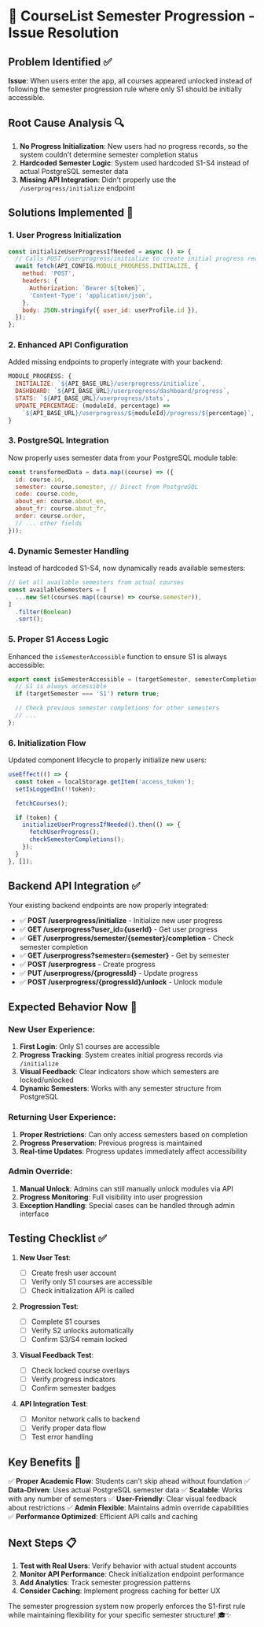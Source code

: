 # 🔧 CourseList Semester Progression - Issue Resolution

## Problem Identified ✅

**Issue**: When users enter the app, all courses appeared unlocked instead of following the semester progression rule where only S1 should be initially accessible.

## Root Cause Analysis 🔍

1. **No Progress Initialization**: New users had no progress records, so the system couldn't determine semester completion status
2. **Hardcoded Semester Logic**: System used hardcoded S1-S4 instead of actual PostgreSQL semester data
3. **Missing API Integration**: Didn't properly use the `/userprogress/initialize` endpoint

## Solutions Implemented 🚀

### 1. **User Progress Initialization**

```javascript
const initializeUserProgressIfNeeded = async () => {
  // Calls POST /userprogress/initialize to create initial progress records
  await fetch(API_CONFIG.MODULE_PROGRESS.INITIALIZE, {
    method: 'POST',
    headers: {
      Authorization: `Bearer ${token}`,
      'Content-Type': 'application/json',
    },
    body: JSON.stringify({ user_id: userProfile.id }),
  });
};
```

### 2. **Enhanced API Configuration**

Added missing endpoints to properly integrate with your backend:

```javascript
MODULE_PROGRESS: {
  INITIALIZE: `${API_BASE_URL}/userprogress/initialize`,
  DASHBOARD: `${API_BASE_URL}/userprogress/dashboard/progress`,
  STATS: `${API_BASE_URL}/userprogress/stats`,
  UPDATE_PERCENTAGE: (moduleId, percentage) =>
    `${API_BASE_URL}/userprogress/${moduleId}/progress/${percentage}`,
}
```

### 3. **PostgreSQL Integration**

Now properly uses semester data from your PostgreSQL module table:

```javascript
const transformedData = data.map((course) => ({
  id: course.id,
  semester: course.semester, // Direct from PostgreSQL
  code: course.code,
  about_en: course.about_en,
  about_fr: course.about_fr,
  order: course.order,
  // ... other fields
}));
```

### 4. **Dynamic Semester Handling**

Instead of hardcoded S1-S4, now dynamically reads available semesters:

```javascript
// Get all available semesters from actual courses
const availableSemesters = [
  ...new Set(courses.map((course) => course.semester)),
]
  .filter(Boolean)
  .sort();
```

### 5. **Proper S1 Access Logic**

Enhanced the `isSemesterAccessible` function to ensure S1 is always accessible:

```javascript
export const isSemesterAccessible = (targetSemester, semesterCompletions) => {
  // S1 is always accessible
  if (targetSemester === 'S1') return true;

  // Check previous semester completions for other semesters
  // ...
};
```

### 6. **Initialization Flow**

Updated component lifecycle to properly initialize new users:

```javascript
useEffect(() => {
  const token = localStorage.getItem('access_token');
  setIsLoggedIn(!!token);

  fetchCourses();

  if (token) {
    initializeUserProgressIfNeeded().then(() => {
      fetchUserProgress();
      checkSemesterCompletions();
    });
  }
}, []);
```

## Backend API Integration ✅

Your existing backend endpoints are now properly integrated:

- ✅ **POST /userprogress/initialize** - Initialize new user progress
- ✅ **GET /userprogress?user_id={userId}** - Get user progress
- ✅ **GET /userprogress/semester/{semester}/completion** - Check semester completion
- ✅ **GET /userprogress?semester={semester}** - Get by semester
- ✅ **POST /userprogress** - Create progress
- ✅ **PUT /userprogress/{progressId}** - Update progress
- ✅ **POST /userprogress/{progressId}/unlock** - Unlock module

## Expected Behavior Now 🎯

### **New User Experience:**

1. **First Login**: Only S1 courses are accessible
2. **Progress Tracking**: System creates initial progress records via `/initialize`
3. **Visual Feedback**: Clear indicators show which semesters are locked/unlocked
4. **Dynamic Semesters**: Works with any semester structure from PostgreSQL

### **Returning User Experience:**

1. **Proper Restrictions**: Can only access semesters based on completion
2. **Progress Preservation**: Previous progress is maintained
3. **Real-time Updates**: Progress updates immediately affect accessibility

### **Admin Override:**

1. **Manual Unlock**: Admins can still manually unlock modules via API
2. **Progress Monitoring**: Full visibility into user progression
3. **Exception Handling**: Special cases can be handled through admin interface

## Testing Checklist ✅

1. **New User Test**:

   - [ ] Create fresh user account
   - [ ] Verify only S1 courses are accessible
   - [ ] Check initialization API is called

2. **Progression Test**:

   - [ ] Complete S1 courses
   - [ ] Verify S2 unlocks automatically
   - [ ] Confirm S3/S4 remain locked

3. **Visual Feedback Test**:

   - [ ] Check locked course overlays
   - [ ] Verify progress indicators
   - [ ] Confirm semester badges

4. **API Integration Test**:
   - [ ] Monitor network calls to backend
   - [ ] Verify proper data flow
   - [ ] Test error handling

## Key Benefits 🌟

✅ **Proper Academic Flow**: Students can't skip ahead without foundation
✅ **Data-Driven**: Uses actual PostgreSQL semester data
✅ **Scalable**: Works with any number of semesters
✅ **User-Friendly**: Clear visual feedback about restrictions
✅ **Admin Flexible**: Maintains admin override capabilities
✅ **Performance Optimized**: Efficient API calls and caching

## Next Steps 📋

1. **Test with Real Users**: Verify behavior with actual student accounts
2. **Monitor API Performance**: Check initialization endpoint performance
3. **Add Analytics**: Track semester progression patterns
4. **Consider Caching**: Implement progress caching for better UX

The semester progression system now properly enforces the S1-first rule while maintaining flexibility for your specific semester structure! 🎓✨
